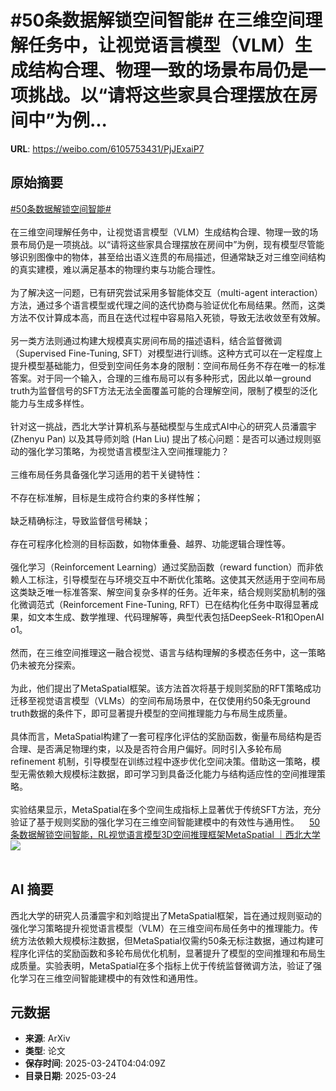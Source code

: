 # #50条数据解锁空间智能# 在三维空间理解任务中，让视觉语言模型（VLM）生成结构合理、物理一致的场景布局仍是一项挑战。以“请将这些家具合理摆放在房间中”为例...

**URL**: https://weibo.com/6105753431/PjJExaiP7

## 原始摘要

<a href="https://m.weibo.cn/search?containerid=231522type%3D1%26t%3D10%26q%3D%2350%E6%9D%A1%E6%95%B0%E6%8D%AE%E8%A7%A3%E9%94%81%E7%A9%BA%E9%97%B4%E6%99%BA%E8%83%BD%23&amp;extparam=%2350%E6%9D%A1%E6%95%B0%E6%8D%AE%E8%A7%A3%E9%94%81%E7%A9%BA%E9%97%B4%E6%99%BA%E8%83%BD%23" data-hide=""><span class="surl-text">#50条数据解锁空间智能#</span></a> <br><br>在三维空间理解任务中，让视觉语言模型（VLM）生成结构合理、物理一致的场景布局仍是一项挑战。以“请将这些家具合理摆放在房间中”为例，现有模型尽管能够识别图像中的物体，甚至给出语义连贯的布局描述，但通常缺乏对三维空间结构的真实建模，难以满足基本的物理约束与功能合理性。<br><br>为了解决这一问题，已有研究尝试采用多智能体交互（multi-agent interaction）方法，通过多个语言模型或代理之间的迭代协商与验证优化布局结果。然而，这类方法不仅计算成本高，而且在迭代过程中容易陷入死锁，导致无法收敛至有效解。<br><br>另一类方法则通过构建大规模真实房间布局的描述语料，结合监督微调（Supervised Fine-Tuning, SFT）对模型进行训练。这种方式可以在一定程度上提升模型基础能力，但受到空间任务本身的限制：空间布局任务不存在唯一的标准答案。对于同一个输入，合理的三维布局可以有多种形式，因此以单一ground truth为监督信号的SFT方法无法全面覆盖可能的合理解空间，限制了模型的泛化能力与生成多样性。<br><br>针对这一挑战，西北大学计算机系与基础模型与生成式AI中心的研究人员潘震宇 (Zhenyu Pan) 以及其导师刘晗 (Han Liu) 提出了核心问题：是否可以通过规则驱动的强化学习策略，为视觉语言模型注入空间推理能力？<br><br>三维布局任务具备强化学习适用的若干关键特性：<br><br>不存在标准解，目标是生成符合约束的多样性解；<br><br>缺乏精确标注，导致监督信号稀缺；<br><br>存在可程序化检测的目标函数，如物体重叠、越界、功能逻辑合理性等。<br><br>强化学习（Reinforcement Learning）通过奖励函数（reward function）而非依赖人工标注，引导模型在与环境交互中不断优化策略。这使其天然适用于空间布局这类缺乏唯一标准答案、解空间复杂多样的任务。近年来，结合规则奖励机制的强化微调范式（Reinforcement Fine-Tuning, RFT）已在结构化任务中取得显著成果，如文本生成、数学推理、代码理解等，典型代表包括DeepSeek-R1和OpenAI o1。<br><br>然而，在三维空间推理这一融合视觉、语言与结构理解的多模态任务中，这一策略仍未被充分探索。<br><br>为此，他们提出了MetaSpatial框架。该方法首次将基于规则奖励的RFT策略成功迁移至视觉语言模型（VLMs）的空间布局场景中，在仅使用约50条无ground truth数据的条件下，即可显著提升模型的空间推理能力与布局生成质量。<br><br>具体而言，MetaSpatial构建了一套可程序化评估的奖励函数，衡量布局结构是否合理、是否满足物理约束，以及是否符合用户偏好。同时引入多轮布局 refinement 机制，引导模型在训练过程中逐步优化空间决策。借助这一策略，模型无需依赖大规模标注数据，即可学习到具备泛化能力与结构适应性的空间推理策略。<br><br>实验结果显示，MetaSpatial在多个空间生成指标上显著优于传统SFT方法，充分验证了基于规则奖励的强化学习在三维空间智能建模中的有效性与通用性。<a href="https://weibo.cn/sinaurl?u=https%3A%2F%2Fmp.weixin.qq.com%2Fs%2FRAM7f-qjZitXJZkHPHnAoQ" data-hide=""><span class="url-icon"><img style="width: 1rem;height: 1rem" src="https://h5.sinaimg.cn/upload/2015/09/25/3/timeline_card_small_web_default.png" referrerpolicy="no-referrer"></span><span class="surl-text">50条数据解锁空间智能，RL视觉语言模型3D空间推理框架MetaSpatial ｜西北大学</span></a><img style="" src="https://tvax2.sinaimg.cn/large/006Fd7o3ly1hzpu68k9eqj30u00fa785.jpg" referrerpolicy="no-referrer"><br><br>

## AI 摘要

西北大学的研究人员潘震宇和刘晗提出了MetaSpatial框架，旨在通过规则驱动的强化学习策略提升视觉语言模型（VLM）在三维空间布局任务中的推理能力。传统方法依赖大规模标注数据，但MetaSpatial仅需约50条无标注数据，通过构建可程序化评估的奖励函数和多轮布局优化机制，显著提升了模型的空间推理和布局生成质量。实验表明，MetaSpatial在多个指标上优于传统监督微调方法，验证了强化学习在三维空间智能建模中的有效性和通用性。

## 元数据

- **来源**: ArXiv
- **类型**: 论文
- **保存时间**: 2025-03-24T04:04:09Z
- **目录日期**: 2025-03-24

